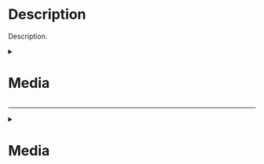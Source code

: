 <!--
This is a semi-strict format, you can add/remove sections as needed but the order/format should be kept the same
Remove these comments before submitting
-->

# Description

<!--
Explain this PR in as much detail as applicable

Some example prompts to consider:
How might this affect the game? The codebase?
What might be some alternatives to this?
How/Who does this benefit/hurt [the game/codebase]?
-->

Description.

<!--
This is default collapsed, readers click to expand it and see all your media
The PR media section can get very large at times, so this is a good way to keep it clean
The title is written using HTML tags
The title must be within the <summary> tags or you won't see it
-->

<details><summary><h1>Media</h1></summary>
<p>

![Example Media Embed](https://example.com/thisimageisntreal.png)

</p>
</details>

---
<details><summary><h1>Media</h1></summary>
# Changelog

<!--
You can add an author after the `:cl:` to change the name that appears in the changelog (ex: `:cl: Death`)
Leaving it blank will default to your GitHub display name
This includes all available types for the changelog
-->

:cl:
- add: Added fun :D
